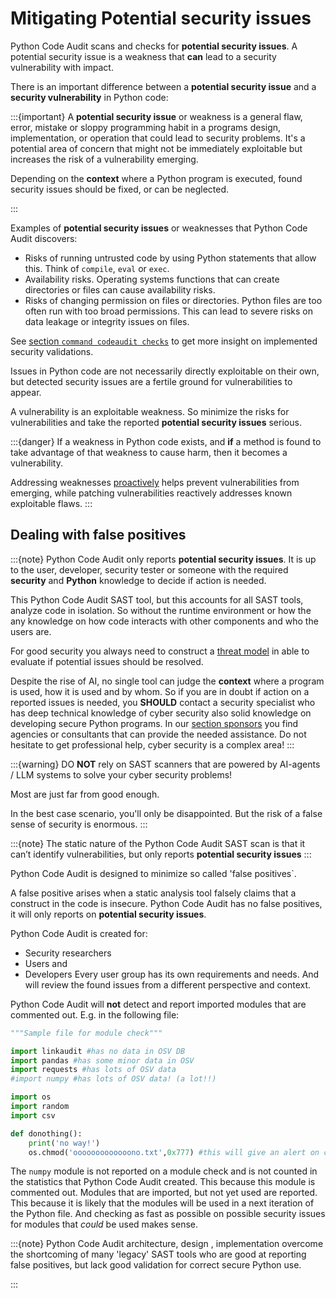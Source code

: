 # Mitigating Potential security issues 

Python Code Audit scans and checks for **potential security issues**. A potential security issue is a weakness that **can** lead to a security vulnerability with impact.

There is an important difference between a **potential security issue** and a **security vulnerability** in Python code:

:::{important} 
A **potential security issue** or weakness is a general flaw, error, mistake or sloppy programming habit in a programs design, implementation, or operation that could lead to security problems. It's a potential area of concern that might not be immediately exploitable but increases the risk of a vulnerability emerging. 

Depending on the **context** where a Python program is executed, found security issues should be fixed, or can be neglected. 

:::

Examples of **potential security issues** or weaknesses that Python Code Audit discovers:
* Risks of running untrusted code by using Python statements that allow this. Think of `compile`, `eval` or `exec`.
* Availability risks. Operating systems functions that can create directories or files can cause availability risks.
* Risks of changing permission on files or directories. Python files are too often run with too broad permissions. This can lead to severe risks on data leakage or integrity issues on files.

See [section `command codeaudit checks`](codeauditchecks) to get more insight on implemented security validations.

Issues in Python code are not necessarily directly exploitable on their own, but detected security issues are a fertile ground for vulnerabilities to appear.



A vulnerability is an exploitable weakness. So minimize the risks for vulnerabilities and take the reported **potential security issues** serious.

:::{danger} 
If a weakness in Python code exists, and **if** a method is found to take advantage of that weakness to cause harm, then it becomes a vulnerability. 

Addressing weaknesses [proactively](https://nocomplexity.com/documents/simplifysecurity/shiftleft.html#shift-left) helps prevent vulnerabilities from emerging, while patching vulnerabilities reactively addresses known exploitable flaws.
:::

## Dealing with false positives


:::{note} 
Python Code Audit only reports **potential security issues**. 
It is up to the user, developer, security tester or someone with the required **security** and **Python** knowledge to decide if action is needed.

This Python Code Audit SAST tool, but this accounts for all SAST tools, analyze code in isolation. So without the runtime environment or how the any knowledge on how code interacts with other components and who the users are. 

For good security you always need to construct a [threat model](https://nocomplexity.com/documents/securityarchitecture/architecture/threadmodels.html#threat-models) in able to evaluate if potential issues should be resolved.

Despite the rise of AI, no single tool can judge the **context** where a program is used, how it is used and by whom. So if you are in doubt if action on a reported issues is needed, you **SHOULD** contact a security specialist who has deep technical knowledge of cyber security also solid knowledge on developing secure Python programs. In our [section sponsors](sponsors) you find agencies or consultants that can provide the needed assistance. Do not hesitate to get professional help, cyber security is a complex area!
:::

:::{warning} 
DO **NOT** rely on SAST scanners that are powered by AI-agents / LLM systems to solve your cyber security problems!

Most are just far from good enough. 

In the best case scenario, you'll only be disappointed. But the risk of a false sense of security is enormous.
:::




:::{note} 
The static nature of the Python Code Audit SAST scan is that it can’t identify vulnerabilities, but only reports **potential security issues**
:::

Python Code Audit is designed to minimize so called 'false positives`. 


A false positive arises when a static analysis tool falsely claims that a construct in the code is insecure. Python Code Audit has no false positives, it will only reports on **potential security issues**.

Python Code Audit is created for:
* Security researchers
* Users and
* Developers
Every user group has its own requirements and needs. And will review the found issues from a different perspective and context. 


Python Code Audit will **not** detect and report imported modules that are commented out. E.g. in the following file:

```python
"""Sample file for module check"""

import linkaudit #has no data in OSV DB
import pandas #has some minor data in OSV
import requests #has lots of OSV data
#import numpy #has lots of OSV data! (a lot!!) 

import os
import random
import csv

def donothing():
    print('no way!')
    os.chmod('ooooooooooooono.txt',0x777) #this will give an alert on codeaudit filescan!
```

The `numpy` module is not reported on a module check and is not counted in the statistics that Python Code Audit created. This because this module is commented out. Modules that are imported, but not yet used are reported. This because it is likely that the modules will be used in a next iteration of the Python file. And checking as fast as possible on possible security issues for modules that *could* be used makes sense.



:::{note} 
Python Code Audit architecture, design , implementation overcome the shortcoming of many 'legacy' SAST tools who are good at reporting false positives, but lack good validation for correct secure Python use.

:::